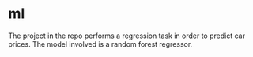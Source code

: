 # ml

The project in the repo performs a regression task in order to predict car prices.
The model involved is a random forest regressor.
